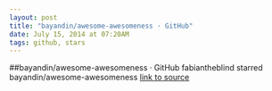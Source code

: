 ```yaml
---
layout: post
title: "bayandin/awesome-awesomeness · GitHub"
date: July 15, 2014 at 07:20AM
tags: github, stars
---
```

##bayandin/awesome-awesomeness · GitHub
fabiantheblind starred bayandin/awesome-awesomeness
[link to source](http://ift.tt/1mBtQGT) 
